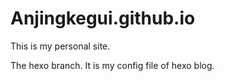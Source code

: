 # Anjingkegui.github.io
This is my personal site.

The hexo branch.
It is my config file of hexo blog.

